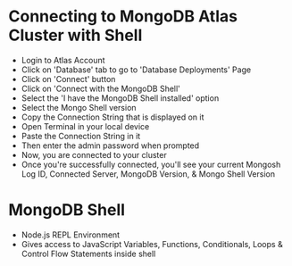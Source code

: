 # Connecting to MongoDB Atlas Cluster with Shell

- Login to Atlas Account
- Click on 'Database' tab to go to 'Database Deployments' Page
- Click on 'Connect' button
- Click on 'Connect with the MongoDB Shell'
- Select the 'I have the MongoDB Shell installed' option
- Select the Mongo Shell version
- Copy the Connection String that is displayed on it
- Open Terminal in your local device
- Paste the Connection String in it
- Then enter the admin password when prompted
- Now, you are connected to your cluster
- Once you're successfully connected, you'll see your current Mongosh Log ID, Connected Server, MongoDB Version, & Mongo Shell Version

# MongoDB Shell

- Node.js REPL Environment
- Gives access to JavaScript Variables, Functions, Conditionals, Loops & Control Flow Statements inside shell
